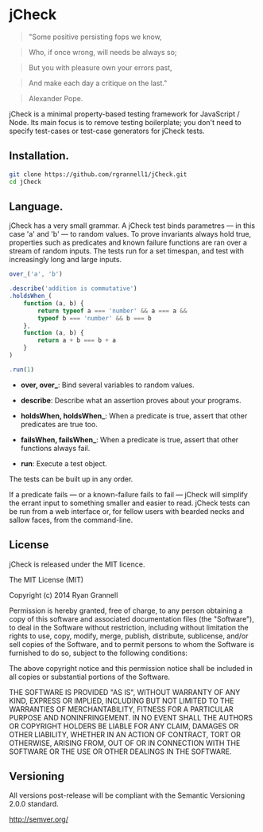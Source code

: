 
jCheck
======

> "Some positive persisting fops we know,

> Who, if once wrong, will needs be always so;

> But you with pleasure own your errors past,

> And make each day a critique on the last."

> Alexander Pope.

jCheck is a minimal property-based testing framework for JavaScript / Node.
Its main focus is to remove testing boilerplate; you don't need to
specify test-cases or test-case generators for jCheck tests.

## Installation.

```bash
git clone https://github.com/rgrannell1/jCheck.git
cd jCheck
```

## Language.

jCheck has a very small grammar. A jCheck test binds parametres — in this case 'a' and 'b' — to
random values. To prove invariants always hold true, properties such as predicates and known
failure functions are ran over a stream of random inputs. The tests run for a set timespan,
and test with increasingly long and large inputs.

```js
over_('a', 'b')

.describe('addition is commutative')
.holdsWhen_(
	function (a, b) {
		return typeof a === 'number' && a === a &&
		typeof b === 'number' && b === b
	},
	function (a, b) {
		return a + b === b + a
	}
)

.run(1)
```

* **over, over_**: Bind several variables to random values.

* **describe**: Describe what an assertion proves about your programs.

* **holdsWhen, holdsWhen_**: When a predicate is true, assert that other predicates are true too.
* **failsWhen, failsWhen_**: When a predicate is true, assert that other functions always fail.

* **run**: Execute a test object.

The tests can be built up in any order.

If a predicate fails — or a known-failure fails to fail — jCheck will simplify the errant
input to something smaller and easier to read. jCheck tests can be run from a web interface or,
for fellow users with bearded necks and sallow faces, from the command-line.

## License

jCheck is released under the MIT licence.

The MIT License (MIT)

Copyright (c) 2014 Ryan Grannell

Permission is hereby granted, free of charge, to any person obtaining a copy
of this software and associated documentation files (the "Software"), to deal
in the Software without restriction, including without limitation the rights
to use, copy, modify, merge, publish, distribute, sublicense, and/or sell
copies of the Software, and to permit persons to whom the Software is
furnished to do so, subject to the following conditions:

The above copyright notice and this permission notice shall be included in all
copies or substantial portions of the Software.

THE SOFTWARE IS PROVIDED "AS IS", WITHOUT WARRANTY OF ANY KIND, EXPRESS OR
IMPLIED, INCLUDING BUT NOT LIMITED TO THE WARRANTIES OF MERCHANTABILITY,
FITNESS FOR A PARTICULAR PURPOSE AND NONINFRINGEMENT. IN NO EVENT SHALL THE
AUTHORS OR COPYRIGHT HOLDERS BE LIABLE FOR ANY CLAIM, DAMAGES OR OTHER
LIABILITY, WHETHER IN AN ACTION OF CONTRACT, TORT OR OTHERWISE, ARISING FROM,
OUT OF OR IN CONNECTION WITH THE SOFTWARE OR THE USE OR OTHER DEALINGS IN THE
SOFTWARE.

## Versioning

All versions post-release will be compliant with the Semantic Versioning 2.0.0 standard.

http://semver.org/

